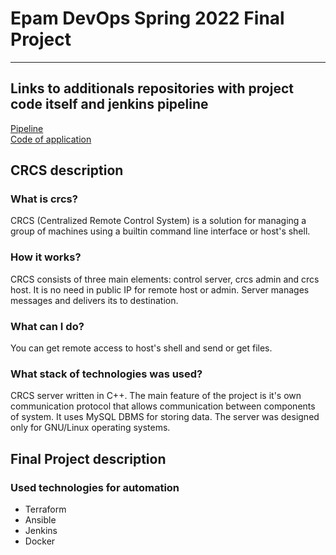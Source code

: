 # Epam DevOps Spring 2022 Final Project
***
## Links to additionals repositories with project code itself and jenkins pipeline
<a href="https://github.com/Kaseki1/final-project-pipeline">Pipeline</a><br>
<a href="https://github.com/Kaseki1/crcs">Code of application</a><br>
## CRCS description
### What is crcs?
CRCS (Centralized Remote Control System) is a solution for managing a group of machines using a builtin command line interface or host's shell.
### How it works?
CRCS consists of three main elements: control server, crcs admin and crcs host. It is no need in public IP for remote host or admin. Server manages messages and delivers its to destination.
### What can I do?
You can get remote access to host's shell and send or get files.
### What stack of technologies was used?
CRCS server written in C++. The main feature of the project is it's own communication protocol that allows communication between components of system.
It uses MySQL DBMS for storing data. The server was designed only for GNU/Linux operating systems.
## Final Project description
### Used technologies for automation
<ul>
    <li>Terraform</li>
    <li>Ansible</li>
    <li>Jenkins</li>
    <li>Docker</li>
</ul>

